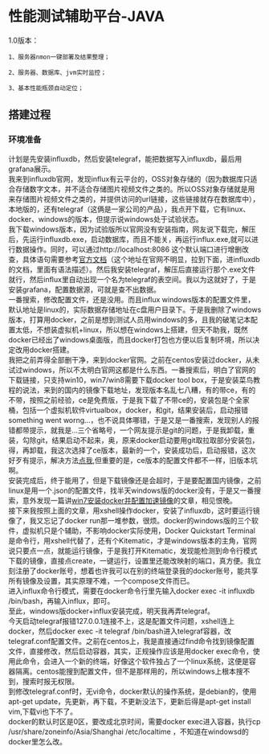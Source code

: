 # 性能测试辅助平台-JAVA

  1.0版本：

    1、服务器nmon一键部署及结果整理；
  
    2、服务器、数据库、jvm实时监控；
  
    3、基本性能瓶颈自动定位；

## 搭建过程
### 环境准备
计划是先安装influxdb，然后安装telegraf，能把数据写入influxdb，最后用grafana展示。<br>
我来到influxdb官网，发现influx有云平台的，OSS对象存储的（因为数据库只适合存储数字文本，并不适合存储图片视频文件之类的。所以OSS对象存储就是用来存储图片视频文件之类的，并提供访问的url链接，这些链接就存在数据库中），本地版的，还有telegraf（这俩是一家公司的产品），我点开下载，它有linux、docker、windows的版本，但提示说windows处于试验状态。<br>
我下载windows版本，因为试验版所以官网没有安装指南，网友说下载完，解压后，先运行influxdb.exe，启动数据库，而且不能关，再运行influx.exe,就可以进行数据操作。同时，可以通过http://localhost:8086 这个默认端口进行增删改查，具体语句需要参考<a href="https://docs.influxdata.com/" target="_blank">官方文档</a>（这个地址在官网不明显，拉到下面，进influxdb的文档，里面有语法描述）。然后我安装telegraf，解压后直接运行那个.exe文件就行，然后influx里自动出现一个名为telegraf的表空间。我以为这就好了，于是安装grafana，配置数据源，可就是查不出数据。<br>
一番搜索，修改配置文件，还是没用。而且influx windows版本的配置文件里，默认地址是linux的，实际数据存储地址在c盘用户目录下。于是我删除了windows版本，打算用docker，之前是想到测试人员用windows的多，且我的破笔记本配置太低，不想装虚拟机+linux，所以想在windows上搭建，但天不助我，既然docker已经出了windows桌面版，而且docker打包也方便以后复制环境，所以决定改用docker搭建。<br>
我把之前弄得全部删干净，来到docker官网。之前在centos安装过docker，从未试过windows，所以不太明白官网这都是什么东西。一番搜索后，明白了官网的下载链接，只支持win10，win7/win8需要下载docker tool box，于是安装菜鸟教程的说法，来到的国内的镜像下载地址，发现版本名乱七八糟，有的带ce，有的不带，按照之前经验，ce是免费版，于是我下载了不带ce的，安装包是个全家桶，包括一个虚拟机软件virtualbox，docker，和git，结果安装后，启动报错something went worng...，也不说具体哪错，于是又是一番搜索，发现别人的报错都带提示，就我是...三个省略号，一个网友提示是git的问题，于是我卸载，重装，勾除git，结果启动不起来，奥，原来docker启动要用git取拉取部分安装包，得，再卸载，我这次选择了ce版本，最新的一个，安装成功后，启动报错，这次好歹有提示，解决方法<a href="https://blog.csdn.net/G____G/article/details/95484458" target="_blank">点我</a>,但重要的是，ce版本的配置文件都不一样，旧版本坑啊。<br>
安装完成后，终于能用了，但是下载镜像还是会超时，于是要配置国内镜像，之前linux是用一个.json的配置文件，找半天windows版的docker没有，于是又一番搜索，意外发现一篇讲<a href="https://blog.csdn.net/galen2016/article/details/89219199" target="_blank">win7安装docker并配置加速镜像</a>的文章，相见恨晚。<br>
接下来我按照上面的文章，用xshell操作docker，安装了influxdb，这时要运行镜像了，我又忘记了docker run那一堆参数，很烦。docker的windows版的三个软件，虚拟机只是个辅助，不影响docker实际使用，Docker Quickstart Terminal是命令行，用xshell代替了，还有个Kitematic，才是windows版本的主角，官网说只要点一点，就能运行镜像，于是我打开Kitematic，发现能检测到命令行模式下载的镜像，直接点create，一键运行，设置里还能改映射的端口，真方便。我立刻注册了docker账号，想着也许我可以在别的终端登录我的docker账号，能共享所有镜像及设置，其实原理不难，一个compose文件而已。<br>
进入influx命令行模式，需要在docker命令行里先输入docker exec -it influxdb /bin/bash，再输入influx，即可。<br>
至此，windows版docker+influx安装完成，明天我再弄telegraf。<br>
今天启动telegraf报错127.0.0.1连接不上，这是配置文件问题，xshell连上docker，然后docker exec -it telegraf /bin/bash进入telegraf容器，改telegraf.conf配置文件。之前在centos上，我是直接通过find命令找到镜像配置文件，直接修改，然后启动容器，其实，正规操作应该是用docker exec命令，使用此命令，会进入一个新的终端，好像这个软件独占了一个linux系统，这便是容器隔离。centos能搜到配置文件，但不是那样用的，所以windows上根本搜不到，搜索时报无权限。<br>
到修改telegraf.conf时，无vi命令，docker默认的操作系统，是debian的，使用apt-get update，先更新，再下载，不更新没法下，更新后得是apt-get install vim,下载vi也下不了。<br>
docker的默认时区是0区，要改成北京时间，需要docker exec进入容器，执行cp /usr/share/zoneinfo/Asia/Shanghai /etc/localtime  ，不知道在windowsd的docker里怎么改。
